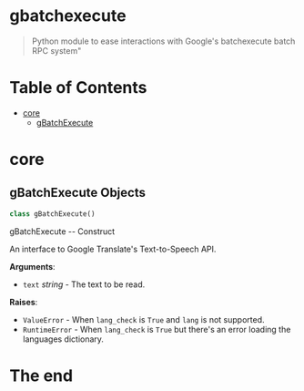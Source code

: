# gbatchexecute

> Python module to ease interactions with Google's batchexecute batch RPC system"

# Table of Contents

* [core](#core)
  * [gBatchExecute](#core.gBatchExecute)

<a name="core"></a>
# core

<a name="core.gBatchExecute"></a>
## gBatchExecute Objects

```python
class gBatchExecute()
```

gBatchExecute -- Construct

An interface to Google Translate's Text-to-Speech API.

**Arguments**:

- `text` _string_ - The text to be read.
  

**Raises**:

- `ValueError` - When ``lang_check`` is ``True`` and ``lang`` is not supported.
- `RuntimeError` - When ``lang_check`` is ``True`` but there's an error loading
  the languages dictionary.


# The end